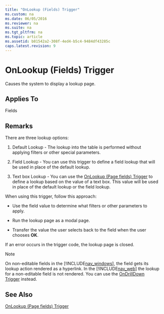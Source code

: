 ```yaml
---
title: "OnLookup (Fields) Trigger"
ms.custom: na
ms.date: 06/05/2016
ms.reviewer: na
ms.suite: na
ms.tgt_pltfrm: na
ms.topic: article
ms.assetid: b81542a2-308f-4ed4-b5c4-9484df43285c
caps.latest.revision: 9
---
```

# OnLookup (Fields) Trigger
Causes the system to display a lookup page.  
  
## Applies To  
 Fields  
  
## Remarks  
 There are three lookup options:  
  
1.  Default Lookup \- The lookup into the table is performed without applying filters or other special parameters.  
  
2.  Field Lookup \- You can use this trigger to define a field lookup that will be used in place of the default lookup.  
  
3.  Text box Lookup \- You can use the [OnLookup \(Page fields\) Trigger](OnLookup--Page-fields--Trigger.md) to define a lookup based on the value of a text box. This value will be used in place of the default lookup or the field lookup.  
  
 When using this trigger, follow this approach:  
  
-   Use the field value to determine what filters or other parameters to apply.  
  
-   Run the lookup page as a modal page.  
  
-   Transfer the value the user selects back to the field when the user chooses **OK**.  
  
 If an error occurs in the trigger code, the lookup page is closed.  
  
> [!NOTE]  
>  On non\-editable fields in the [!INCLUDE[nav_windows](includes/nav_windows_md.md)], the field gets its lookup action rendered as a hyperlink. In the [!INCLUDE[nav_web](includes/nav_web_md.md)] the lookup for a non\-editable field is not rendered. You can use the [OnDrillDown Trigger](OnDrillDown-Trigger.md) instead.  
  
## See Also  
 [OnLookup \(Page fields\) Trigger](OnLookup--Page-fields--Trigger.md)